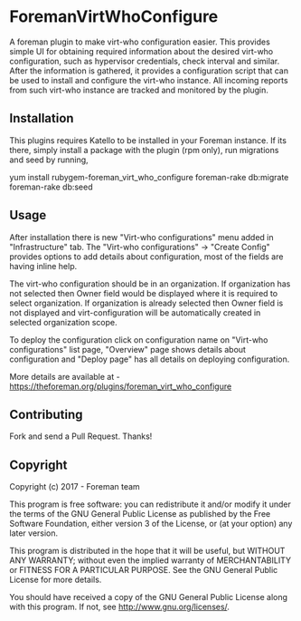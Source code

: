 # ForemanVirtWhoConfigure

A foreman plugin to make virt-who configuration easier. This provides simple UI for obtaining required information about the desired virt-who configuration, such as hypervisor credentials, check interval and similar. After the information is gathered, it provides a configuration script that can be used to install and configure the virt-who instance. All incoming reports from such virt-who instance are tracked and monitored by the plugin.

## Installation

This plugins requires Katello to be installed in your Foreman instance. If its there, simply install a package with the plugin (rpm only), run migrations and seed by running,

yum install rubygem-foreman_virt_who_configure
foreman-rake db:migrate
foreman-rake db:seed

## Usage

After installation there is new "Virt-who configurations" menu added in "Infrastructure" tab. The "Virt-who configurations" -> "Create Config" provides options to add details about configuration, most of the fields are having inline help.

The virt-who configuration should be in an organization. If organization has not selected then Owner field would be displayed where it is required to select organization. If organization is already selected then Owner field is not displayed and virt-configuration will be automatically created in selected organization scope.

To deploy the configuration click on configuration name on "Virt-who configurations" list page, "Overview" page shows details about configuration and "Deploy page" has all details on deploying configuration.

More details are available at - https://theforeman.org/plugins/foreman_virt_who_configure

## Contributing

Fork and send a Pull Request. Thanks!

## Copyright

Copyright (c) 2017 - Foreman team

This program is free software: you can redistribute it and/or modify
it under the terms of the GNU General Public License as published by
the Free Software Foundation, either version 3 of the License, or
(at your option) any later version.

This program is distributed in the hope that it will be useful,
but WITHOUT ANY WARRANTY; without even the implied warranty of
MERCHANTABILITY or FITNESS FOR A PARTICULAR PURPOSE.  See the
GNU General Public License for more details.

You should have received a copy of the GNU General Public License
along with this program.  If not, see <http://www.gnu.org/licenses/>.
